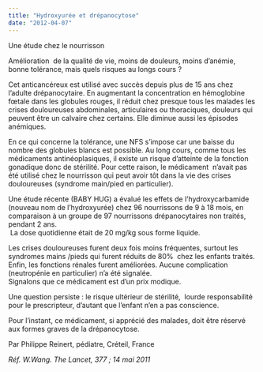 ```yaml
---
title: "Hydroxyurée et drépanocytose"
date: "2012-04-07"
---
```


Une étude chez le nourrisson

Amélioration  de la qualité de vie, moins de douleurs, moins d’anémie, bonne tolérance, mais quels risques au longs cours ?

Cet anticancéreux est utilisé avec succès depuis plus de 15 ans chez l’adulte drépanocytaire. En augmentant la concentration en hémoglobine fœtale dans les globules rouges, il réduit chez presque tous les malades les crises douloureuses abdominales, articulaires ou thoraciques, douleurs qui peuvent être un calvaire chez certains. Elle diminue aussi les épisodes anémiques.

En ce qui concerne la tolérance, une NFS s’impose car une baisse du nombre des globules blancs est possible. Au long cours, comme tous les médicaments antinéoplasiques, il existe un risque d’atteinte de la fonction gonadique donc de stérilité. Pour cette raison, le médicament  n’avait pas été utilisé chez le nourrisson qui peut avoir tôt dans la vie des crises douloureuses (syndrome main/pied en particulier).

Une étude récente (BABY HUG) a évalué les effets de l’hydroxycarbamide (nouveau nom de l’hydroxyurée) chez 96 nourrissons de 9 à 18 mois, en comparaison à un groupe de 97 nourrissons drépanocytaires non traités, pendant 2 ans.   
 La dose quotidienne était de 20 mg/kg sous forme liquide.

Les crises douloureuses furent deux fois moins fréquentes, surtout les syndromes mains /pieds qui furent réduits de 80%  chez les enfants traités. Enfin, les fonctions rénales furent améliorées. Aucune complication (neutropénie en particulier) n’a été signalée.  
Signalons que ce médicament est d’un prix modique.

Une question persiste : le risque ultérieur de stérilité,  lourde responsabilité pour le prescripteur, d’autant que l’enfant n’en a pas conscience.

Pour l’instant, ce médicament, si apprécié des malades, doit être réservé aux formes graves de la drépanocytose.

Par Philippe Reinert, pédiatre, Créteil, France

*Réf. W.Wang. The Lancet, 377 ; 14 mai 2011*
